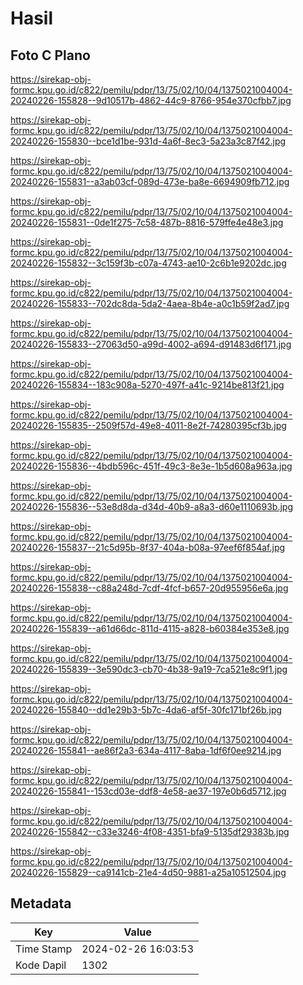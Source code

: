 # Hasil

## Foto C Plano

https://sirekap-obj-formc.kpu.go.id/c822/pemilu/pdpr/13/75/02/10/04/1375021004004-20240226-155828--9d10517b-4862-44c9-8766-954e370cfbb7.jpg

https://sirekap-obj-formc.kpu.go.id/c822/pemilu/pdpr/13/75/02/10/04/1375021004004-20240226-155830--bce1d1be-931d-4a6f-8ec3-5a23a3c87f42.jpg

https://sirekap-obj-formc.kpu.go.id/c822/pemilu/pdpr/13/75/02/10/04/1375021004004-20240226-155831--a3ab03cf-089d-473e-ba8e-6694909fb712.jpg

https://sirekap-obj-formc.kpu.go.id/c822/pemilu/pdpr/13/75/02/10/04/1375021004004-20240226-155831--0de1f275-7c58-487b-8816-579ffe4e48e3.jpg

https://sirekap-obj-formc.kpu.go.id/c822/pemilu/pdpr/13/75/02/10/04/1375021004004-20240226-155832--3c159f3b-c07a-4743-ae10-2c6b1e9202dc.jpg

https://sirekap-obj-formc.kpu.go.id/c822/pemilu/pdpr/13/75/02/10/04/1375021004004-20240226-155833--702dc8da-5da2-4aea-8b4e-a0c1b59f2ad7.jpg

https://sirekap-obj-formc.kpu.go.id/c822/pemilu/pdpr/13/75/02/10/04/1375021004004-20240226-155833--27063d50-a99d-4002-a694-d91483d6f171.jpg

https://sirekap-obj-formc.kpu.go.id/c822/pemilu/pdpr/13/75/02/10/04/1375021004004-20240226-155834--183c908a-5270-497f-a41c-9214be813f21.jpg

https://sirekap-obj-formc.kpu.go.id/c822/pemilu/pdpr/13/75/02/10/04/1375021004004-20240226-155835--2509f57d-49e8-4011-8e2f-74280395cf3b.jpg

https://sirekap-obj-formc.kpu.go.id/c822/pemilu/pdpr/13/75/02/10/04/1375021004004-20240226-155836--4bdb596c-451f-49c3-8e3e-1b5d608a963a.jpg

https://sirekap-obj-formc.kpu.go.id/c822/pemilu/pdpr/13/75/02/10/04/1375021004004-20240226-155836--53e8d8da-d34d-40b9-a8a3-d60e1110693b.jpg

https://sirekap-obj-formc.kpu.go.id/c822/pemilu/pdpr/13/75/02/10/04/1375021004004-20240226-155837--21c5d95b-8f37-404a-b08a-97eef6f854af.jpg

https://sirekap-obj-formc.kpu.go.id/c822/pemilu/pdpr/13/75/02/10/04/1375021004004-20240226-155838--c88a248d-7cdf-4fcf-b657-20d955956e6a.jpg

https://sirekap-obj-formc.kpu.go.id/c822/pemilu/pdpr/13/75/02/10/04/1375021004004-20240226-155839--a61d66dc-811d-4115-a828-b60384e353e8.jpg

https://sirekap-obj-formc.kpu.go.id/c822/pemilu/pdpr/13/75/02/10/04/1375021004004-20240226-155839--3e590dc3-cb70-4b38-9a19-7ca521e8c9f1.jpg

https://sirekap-obj-formc.kpu.go.id/c822/pemilu/pdpr/13/75/02/10/04/1375021004004-20240226-155840--dd1e29b3-5b7c-4da6-af5f-30fc171bf26b.jpg

https://sirekap-obj-formc.kpu.go.id/c822/pemilu/pdpr/13/75/02/10/04/1375021004004-20240226-155841--ae86f2a3-634a-4117-8aba-1df6f0ee9214.jpg

https://sirekap-obj-formc.kpu.go.id/c822/pemilu/pdpr/13/75/02/10/04/1375021004004-20240226-155841--153cd03e-ddf8-4e58-ae37-197e0b6d5712.jpg

https://sirekap-obj-formc.kpu.go.id/c822/pemilu/pdpr/13/75/02/10/04/1375021004004-20240226-155842--c33e3246-4f08-4351-bfa9-5135df29383b.jpg

https://sirekap-obj-formc.kpu.go.id/c822/pemilu/pdpr/13/75/02/10/04/1375021004004-20240226-155829--ca9141cb-21e4-4d50-9881-a25a10512504.jpg


## Metadata

| Key        | Value               |
| ---------- | ------------------- |
| Time Stamp | 2024-02-26 16:03:53 |
| Kode Dapil | 1302                |



